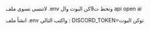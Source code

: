 لاتنسى تسوي ملف .env 
وتحط ت9كن البوت وال api open ai 

انشأ ملف .env واكتب التالي :
DISCORD_TOKEN=توكن البوت

